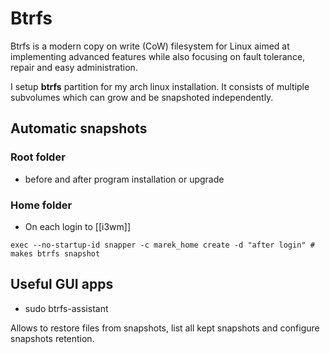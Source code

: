 # Btrfs
Btrfs is a modern copy on write (CoW) filesystem for Linux aimed at implementing advanced features while also focusing on fault tolerance, repair and easy administration. 

I setup **btrfs** partition for my arch linux installation.
It consists of multiple subvolumes which can grow and be snapshoted independently.


## Automatic snapshots
### Root folder
* before and after program installation or upgrade

### Home folder
* On each login to [[i3wm]]

`exec --no-startup-id snapper -c marek_home create -d "after login" # makes btrfs snapshot`

## Useful GUI apps
* sudo btrfs-assistant

Allows to restore files from snapshots, list all kept snapshots and configure snapshots retention.
